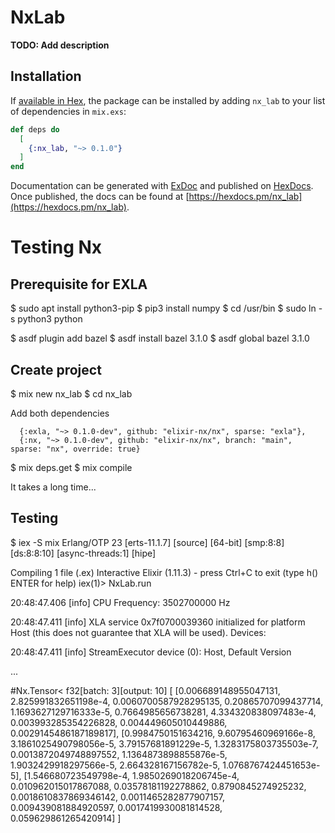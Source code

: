 # NxLab

**TODO: Add description**

## Installation

If [available in Hex](https://hex.pm/docs/publish), the package can be installed
by adding `nx_lab` to your list of dependencies in `mix.exs`:

```elixir
def deps do
  [
    {:nx_lab, "~> 0.1.0"}
  ]
end
```

Documentation can be generated with [ExDoc](https://github.com/elixir-lang/ex_doc)
and published on [HexDocs](https://hexdocs.pm). Once published, the docs can
be found at [https://hexdocs.pm/nx_lab](https://hexdocs.pm/nx_lab).

# Testing Nx

## Prerequisite for EXLA

$ sudo apt install python3-pip
$ pip3 install numpy
$ cd /usr/bin
$ sudo ln -s python3 python

$ asdf plugin add bazel
$ asdf install bazel 3.1.0
$ asdf global bazel 3.1.0

## Create project

$ mix new nx_lab
$ cd nx_lab

Add both dependencies

      {:exla, "~> 0.1.0-dev", github: "elixir-nx/nx", sparse: "exla"},
      {:nx, "~> 0.1.0-dev", github: "elixir-nx/nx", branch: "main", sparse: "nx", override: true}

$ mix deps.get
$ mix compile

It takes a long time...

## Testing

$ iex -S mix
Erlang/OTP 23 [erts-11.1.7] [source] [64-bit] [smp:8:8] [ds:8:8:10] [async-threads:1] [hipe]

Compiling 1 file (.ex)
Interactive Elixir (1.11.3) - press Ctrl+C to exit (type h() ENTER for help)
iex(1)> NxLab.run

20:48:47.406 [info]  CPU Frequency: 3502700000 Hz
 
20:48:47.411 [info]  XLA service 0x7f0700039360 initialized for platform Host (this does not guarantee that XLA will be used). Devices:
 
20:48:47.411 [info]    StreamExecutor device (0): Host, Default Version

...

#Nx.Tensor<
  f32[batch: 3][output: 10]
  [
    [0.006689148955047131, 2.825991832651198e-4, 0.0060700587928295135, 0.20865707099437714, 1.1693627129716333e-5, 0.7664985656738281, 4.334320838097483e-4, 0.003993285354226828, 0.004449605010449886, 0.0029145486187189817],
    [0.9984750151634216, 9.60795460969166e-8, 3.1861025490798056e-5, 3.79157681891229e-5, 1.3283175803735503e-7, 0.0013872049748897552, 1.1364873898855876e-5, 1.9032429918297566e-5, 2.664328167156782e-5, 1.0768767424451653e-5],
    [1.546680723549798e-4, 1.9850269018206745e-4, 0.010962015017867088, 0.03578181192278862, 0.8790845274925232, 0.0018610837869346142, 0.0011465282877907157, 0.009439081884920597, 0.0017419930081814528, 0.059629861265420914]
  ]
>
